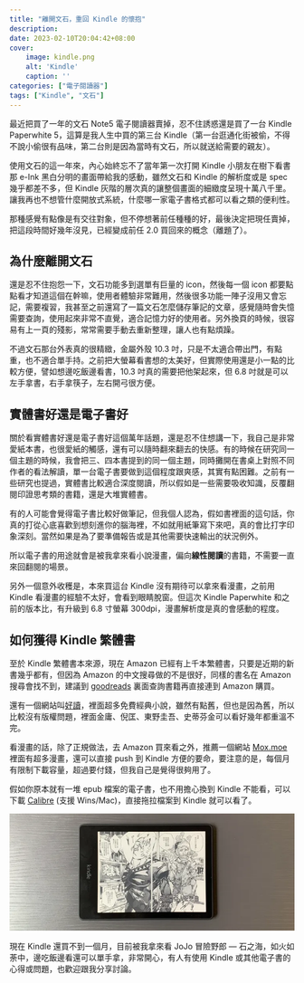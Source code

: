 ```yaml
---
title: "離開文石，重回 Kindle 的懷抱"
description: 
date: 2023-02-10T20:04:42+08:00
cover:
    image: kindle.png
    alt: 'Kindle'
    caption: ''
categories: ["電子閱讀器"]
tags: ["Kindle", "文石"]
---
```


最近把買了一年的文石 Note5 電子閱讀器賣掉，忍不住誘惑還是買了一台 Kindle Paperwhite 5，這算是我人生中買的第三台 Kindle（第一台逛通化街被偷，不得不說小偷很有品味，第二台則是因為當時有文石，所以就送給需要的親友）。

使用文石的這一年來，內心始終忘不了當年第一次打開 Kindle 小朋友在樹下看書那 e-Ink 黑白分明的畫面帶給我的感動，雖然文石和 Kindle 的解析度或是 spec 幾乎都差不多，但 Kindle 灰階的層次真的讓整個畫面的細緻度呈現十萬八千里。讓我再也不想管什麼開放式系統，什麼哪一家電子書格式都可以看之類的便利性。

那種感覺有點像是有交往對象，但不停想著前任種種的好，最後決定把現任賣掉，把這段時間好幾年沒見，已經變成前任 2.0 買回來的概念（離題了）。

## 為什麼離開文石
還是忍不住抱怨一下，文石功能多到選單有巨量的 icon，然後每一個 icon 都要點點看才知道這個在幹嘛，使用者體驗非常難用，然後很多功能一陣子沒用又會忘記，需要複習，我甚至之前還寫了一篇文石怎麼儲存筆記的文章，感覺隨時會失憶需要查詢，使用起來非常不直覺，適合記憶力好的使用者。另外換頁的時候，很容易有上一頁的殘影，常常需要手動去重新整理，讓人也有點煩躁。

不過文石那台外表真的很精緻，金屬外殼 10.3 吋，只是不太適合帶出門，有點重，也不適合單手持。之前把大螢幕看書想的太美好，但實際使用還是小一點的比較方便，譬如想邊吃飯邊看書，10.3 吋真的需要把他架起來，但 6.8 吋就是可以左手拿書，右手拿筷子，左右開弓很方便。

## 實體書好還是電子書好
關於看實體書好還是電子書好這個萬年話題，還是忍不住想講一下，我自己是非常愛紙本書，也很愛紙的觸感，還有可以隨時翻來翻去的快感。有的時候在研究同一個主題的時候，我會把三、四本書提到的同一個主題，同時攤開在書桌上對照不同作者的看法解讀，單一台電子書要做到這個程度跟爽感，其實有點困難。之前有一些研究也提過，實體書比較適合深度閱讀，所以假如是一些需要吸收知識，反覆翻閱印證思考類的書籍，還是大堆實體書。

有的人可能會覺得電子書比較好做筆記，但我個人認為，假如書裡面的這句話，你真的打從心底喜歡到想刻進你的腦海裡，不如就用紙筆寫下來吧，真的會比打字印象深刻。當然如果是為了要準備報告或是其他需要快速輸出的狀況例外。

所以電子書的用途就會是被我拿來看小說漫畫，偏向**線性閱讀**的書籍，不需要一直來回翻閱的場景。

另外一個意外收穫是，本來買這台 Kindle 沒有期待可以拿來看漫畫，之前用 Kindle 看漫畫的經驗不太好，會看到眼睛脫窗。但這次 Kindle Paperwhite 和之前的版本比，有升級到 6.8 寸螢幕 300dpi，漫畫解析度是真的會感動的程度。

## 如何獲得 Kindle 繁體書
至於 Kindle 繁體書本來源，現在 Amazon 已經有上千本繁體書，只要是近期的新書幾乎都有，但因為 Amazon 的中文搜尋做的不是很好，同樣的書名在 Amazon 搜尋會找不到，建議到 [goodreads](https://www.goodreads.com/) 裏面查詢書籍再直接連到 Amazon 購買。

還有一個網站叫[好讀](https://www.haodoo.net/)，裡面超多免費經典小說，雖然有點舊，但也是因為舊，所以比較沒有版權問題，裡面金庸、倪匡、東野圭吾、史蒂芬金可以看好幾年都重溫不完。

看漫畫的話，除了正規做法，去 Amazon 買來看之外，推薦一個網站 [Mox.moe](https://kox.moe/) 裡面有超多漫畫，還可以直接 push 到 Kindle 方便的要命，要注意的是，每個月有限制下載容量，超過要付錢，但我自己是覺得很夠用了。

假如你原本就有一堆 epub 檔案的電子書，也不用擔心換到 Kindle 不能看，可以下載 [Calibre](https://calibre-ebook.com/download) (支援 Wins/Mac)，直接拖拉檔案到 Kindle 就可以看了。

![Alt text](kindle_comic.png)

現在 Kindle 還買不到一個月，目前被我拿來看 JoJo 冒險野郎 — 石之海，如火如荼中，邊吃飯邊看還可以單手拿，非常開心，有人有使用 Kindle 或其他電子書的心得或問題，也歡迎跟我分享討論。